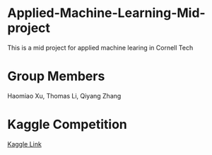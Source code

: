 # Applied-Machine-Learning-Mid-project
This is a mid project for applied machine learing in Cornell Tech
# Group Members
Haomiao Xu, Thomas Li, Qiyang Zhang
# Kaggle Competition
[Kaggle Link](https://www.kaggle.com/competitions/cs-5785-orie-5750-ece-5414-midterm-project/overview)